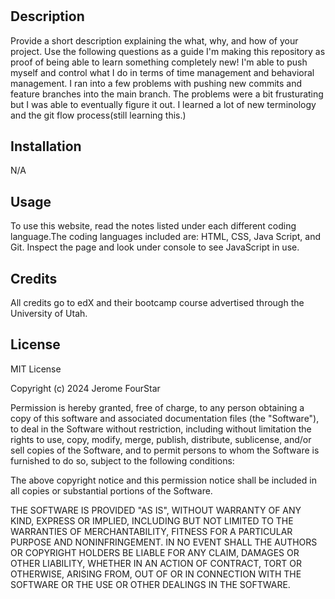 # <Your-Project-Title>

## Description

Provide a short description explaining the what, why, and how of your project. Use the following questions as a guide 
I'm making this repository as proof of being able to learn something completely new! I'm able to push myself and control what I do in terms of time management and behavioral management. I ran into a few problems with pushing new commits and feature branches into the main branch. The problems were a bit frusturating but I was able to eventually figure it out. I learned a lot of new terminology and the git flow process(still learning this.)

## Installation

N/A

## Usage

To use this website, read the notes listed under each different coding language.The coding languages included are: HTML, CSS, Java Script, and Git. Inspect the page and look under console to see JavaScript in use.

## Credits

All credits go to edX and their bootcamp course advertised through the University of Utah.

## License

MIT License

Copyright (c) 2024 Jerome FourStar

Permission is hereby granted, free of charge, to any person obtaining a copy
of this software and associated documentation files (the "Software"), to deal
in the Software without restriction, including without limitation the rights
to use, copy, modify, merge, publish, distribute, sublicense, and/or sell
copies of the Software, and to permit persons to whom the Software is
furnished to do so, subject to the following conditions:

The above copyright notice and this permission notice shall be included in all
copies or substantial portions of the Software.

THE SOFTWARE IS PROVIDED "AS IS", WITHOUT WARRANTY OF ANY KIND, EXPRESS OR
IMPLIED, INCLUDING BUT NOT LIMITED TO THE WARRANTIES OF MERCHANTABILITY,
FITNESS FOR A PARTICULAR PURPOSE AND NONINFRINGEMENT. IN NO EVENT SHALL THE
AUTHORS OR COPYRIGHT HOLDERS BE LIABLE FOR ANY CLAIM, DAMAGES OR OTHER
LIABILITY, WHETHER IN AN ACTION OF CONTRACT, TORT OR OTHERWISE, ARISING FROM,
OUT OF OR IN CONNECTION WITH THE SOFTWARE OR THE USE OR OTHER DEALINGS IN THE
SOFTWARE.